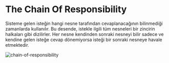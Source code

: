 # The Chain Of Responsibility

Sisteme gelen isteğin hangi nesne tarafından cevaplanacağının bilinmediği zamanlarda kullanılır. Bu desende, istekle ilgili tüm nesneleri bir zincirin halkaları gibi dizilirler. Her nesne kendinden sonraki nesneyi bilir sadece ve kendine gelen isteğe cevap dönemiyorsa isteği bir sonraki nesneye havale etmektedir.




![chain-of-responsibility](https://user-images.githubusercontent.com/90327328/139575827-e10ab7c7-2b87-4393-a57c-8fac201832de.png)
